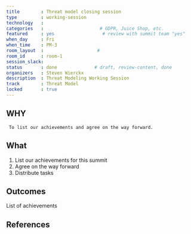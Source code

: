 ```yaml
---
title        : Threat model closing session
type         : working-session
technology   :
categories   :                     # GDPR, Juice Shop, etc.
featured     : yes                  # review with summit team "yes"
when_day     : Fri
when_time    : PM-3
room_layout  :                    #
room_id      : room-1
session_slack:
status       : done              # draft, review-content, done
organizers   : Steven Wierckx
description  : Threat Modeling Working Session
track        : Threat Model
locked       : true
---
```


## WHY

     To list our achievements and agree on the way forward.

## What

 1. List our achievements for this summit
 2. Agree on the way forward
 3. Distribute tasks


## Outcomes

 List of achievements

## References
